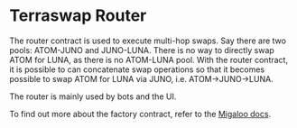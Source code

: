 # Terraswap Router

The router contract is used to execute multi-hop swaps. Say there are two pools: ATOM-JUNO and JUNO-LUNA. There is no
way
to directly swap ATOM for LUNA, as there is no ATOM-LUNA pool. With the router contract, it is possible to can
concatenate
swap operations so that it becomes possible to swap ATOM for LUNA via JUNO, i.e. ATOM->JUNO->LUNA.

The router is mainly used by bots and the UI.

To find out more about the factory contract, refer to
the [Migaloo docs](https://ww0-1.gitbook.io/migaloo-docs/liquidity-hub/overview-1/terraswap-factory).
